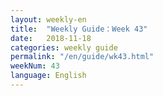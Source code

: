 ```yaml
---
layout: weekly-en
title:  "Weekly Guide：Week 43"
date:   2018-11-18
categories: weekly guide
permalink: "/en/guide/wk43.html"
weekNum: 43
language: English
---
```


